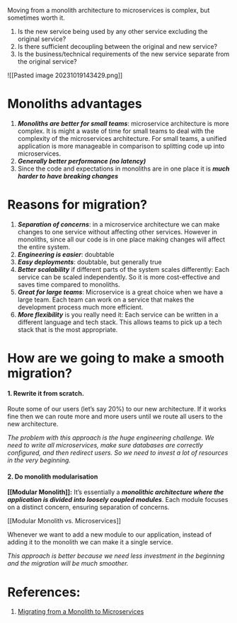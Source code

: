 Moving from a monolith architecture to microservices is complex, but sometimes worth it.

1. Is the new service being used by any other service excluding the original service?
2. Is there sufficient decoupling between the original and new service?
3. Is the business/technical requirements of the new service separate from the original service?


![[Pasted image 20231019143429.png]]

# Monoliths advantages

1. ***Monoliths are better for small teams***: microservice architecture is more complex. It is might a waste of time for small teams to deal with the complexity of the microservices architecture. For small teams, a unified application is more manageable in comparison to splitting code up into microservices.
2. ***Generally better performance (no latency)***
3. Since the code and expectations in monoliths are in one place it is ***much harder to have breaking changes***

# Reasons for migration?

1. ***Separation of concerns***: in a microservice architecture we can make changes to one service without affecting other services. However in monoliths, since all our code is in one place making changes will affect the entire system.
2. ***Engineering is easier***: doubtable 
3. ***Easy deployments***: doubtable, but generally true
4. ***Better scalability*** if different parts of the system scales differently: Each service can be scaled independently. So it is more cost-effective and saves time compared to monoliths.
5. ***Great for large teams***: Microservice is a great choice when we have a large team. Each team can work on a service that makes the development process much more efficient.
6. ***More flexibility*** is you really need it: Each service can be written in a different language and tech stack. This allows teams to pick up a tech stack that is the most appropriate.

# How are we going to make a smooth migration?

#### 1. Rewrite it from scratch.
Route some of our users (let’s say 20%) to our new architecture. If it works fine then we can route more and more users until we route all users to the new architecture.

*The problem with this approach is the huge engineering challenge. We need to write all microservices, make sure databases are correctly configured, and then redirect users. So we need to invest a lot of resources in the very beginning.*

#### 2. Do monolith modularisation

**[[Modular Monolith]]:** It’s essentially a ***monolithic architecture where the application is divided into loosely coupled modules***. Each module focuses on a distinct concern, ensuring separation of concerns. 

[[Modular Monolith vs. Microservices]]

Whenever we want to add a new module to our application, instead of adding it to the monolith we can make it a single service. 

*This approach is better because we need less investment in the beginning and the migration will be much smoother.*




# References: 

1.  [Migrating from a Monolith to Microservices](https://medium.com/@interviewready/migrating-from-a-monolith-to-microservices-4921caf47d10)